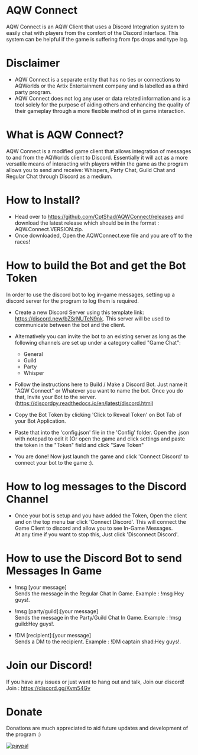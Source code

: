 # AQW Connect
AQW Connect is an AQW Client that uses a Discord Integration system to easily chat with players from the comfort of the Discord interface. This system can be helpful if the game is suffering from fps drops and type lag.

# Disclaimer
- AQW Connect is a separate entity that has no ties or connections to AQWorlds or the Artix Entertainment company and is labelled as a third party program.
- AQW Connect does not log any user or data related information and is a tool solely for the purpose of aiding others and enhancing the quality of their gameplay through a more flexible method of in game interaction.

# What is AQW Connect?
AQW Connect is a modified game client that allows integration of messages to and from the AQWorlds client to Discord. Essentially it will act as a more versatile means of interacting with players within the game as the program allows you to send and receive: Whispers, Party Chat, Guild Chat and Regular Chat through Discord as a medium.

# How to Install?
- Head over to https://github.com/CptShad/AQWConnect/releases and download the latest release which should be in the format : AQW.Connect.VERSION.zip.
- Once downloaded, Open the AQWConnect.exe file and you are off to the races!

# How to build the Bot and get the Bot Token
In order to use the discord bot to log in-game messages, setting up a discord server for the program to log them is required.
- Create a new Discord Server using this template link: https://discord.new/bZSrNUTeN9nk. This server will be used to communicate between the bot and the client.

- Alternatively you can invite the bot to an existing server as long as the following channels are set up under a category called "Game Chat":
  - General
  - Guild
  - Party
  - Whisper
- Follow the instructions here to Build / Make a Discord Bot. Just name it "AQW Connect" or Whatever you want to name the bot. Once you do that, Invite your Bot to the server.
      (https://discordpy.readthedocs.io/en/latest/discord.html)
- Copy the Bot Token by clicking 'Click to Reveal Token' on Bot Tab of your Bot Application.
- Paste that into the 'config.json' file in the 'Config' folder. Open the .json with notepad to edit it (Or open the game and click settings and paste the token in the "Token" field and click "Save Token"
- You are done! Now just launch the game and click 'Connect Discord' to connect your bot to the game :).

# How to log messages to the Discord Channel
- Once your bot is setup and you have added the Token, Open the client and on the top menu bar click 'Connect Discord'. This will connect the Game Client to discord and allow you to see In-Game Messages. \
At any time if you want to stop this, Just click 'Disconnect Discord'.

# How to use the Discord Bot to send Messages In Game
- !msg [your message] \
  Sends the message in the Regular Chat In Game. Example : !msg Hey guys!.
- !msg [party/guild]:[your message] \
  Sends the message in the Party/Guild Chat In Game. Example : !msg guild:Hey guys!.

- !DM [recipient]:[your message] \
  Sends a DM to the recipient. Example : !DM captain shad:Hey guys!.

# Join our Discord!
If you have any issues or just want to hang out and talk, Join our discord! \
Join : https://discord.gg/Kvm54Gv

# Donate
Donations are much appreciated to aid future updates and development of the program :)

[<img src="https://camo.githubusercontent.com/f896f7d176663a1559376bb56aac4bdbbbe85ed1/68747470733a2f2f7777772e70617970616c6f626a656374732e636f6d2f656e5f55532f692f62746e2f62746e5f646f6e61746543435f4c472e676966" alt="paypal" data-canonical-src="https://www.paypalobjects.com/en_US/i/btn/btn_donateCC_LG.gif" style="max-width:100%;">](https://www.paypal.me/captainshad/)
